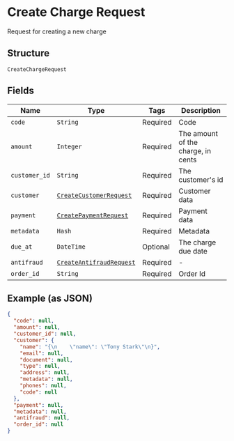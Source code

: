 
# Create Charge Request

Request for creating a new charge

## Structure

`CreateChargeRequest`

## Fields

| Name | Type | Tags | Description |
|  --- | --- | --- | --- |
| `code` | `String` | Required | Code |
| `amount` | `Integer` | Required | The amount of the charge, in cents |
| `customer_id` | `String` | Required | The customer's id |
| `customer` | [`CreateCustomerRequest`](../../doc/models/create-customer-request.md) | Required | Customer data |
| `payment` | [`CreatePaymentRequest`](../../doc/models/create-payment-request.md) | Required | Payment data |
| `metadata` | `Hash` | Required | Metadata |
| `due_at` | `DateTime` | Optional | The charge due date |
| `antifraud` | [`CreateAntifraudRequest`](../../doc/models/create-antifraud-request.md) | Required | - |
| `order_id` | `String` | Required | Order Id |

## Example (as JSON)

```json
{
  "code": null,
  "amount": null,
  "customer_id": null,
  "customer": {
    "name": "{\n    \"name\": \"Tony Stark\"\n}",
    "email": null,
    "document": null,
    "type": null,
    "address": null,
    "metadata": null,
    "phones": null,
    "code": null
  },
  "payment": null,
  "metadata": null,
  "antifraud": null,
  "order_id": null
}
```

